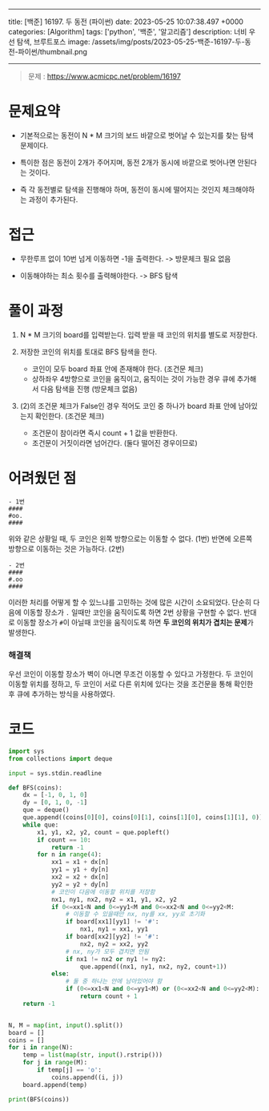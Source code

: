 

---
title: [백준] 16197. 두 동전 (파이썬)
date: 2023-05-25 10:07:38.497 +0000
categories: [Algorithm]
tags: ['python', '백준', '알고리즘']
description: 너비 우선 탐색, 브루트포스
image: /assets/img/posts/2023-05-25-백준-16197-두-동전-파이썬/thumbnail.png

---

> 문제 : https://www.acmicpc.net/problem/16197

# 문제요약

- 기본적으로는 동전이 N * M 크기의 보드 바깥으로 벗어날 수 있는지를 찾는 탐색 문제이다.

- 특이한 점은 동전이 2개가 주어지며, 동전 2개가 동시에 바깥으로 벗어나면 안된다는 것이다.

- 즉 각 동전별로 탐색을 진행해야 하며, 동전이 동시에 떨어지는 것인지 체크해야하는 과정이 추가된다.

# 접근

- 무한루프 없이 10번 넘게 이동하면 -1을 출력한다. -> 방문체크 필요 없음

- 이동해야하는 최소 횟수를 출력해야한다. -> BFS 탐색

# 풀이 과정

1. N * M 크기의 board를 입력받는다. 입력 받을 때 코인의 위치를 별도로 저장한다.


2. 저장한 코인의 위치를 토대로 BFS 탐색을 한다.
	- 코인이 모두 board 좌표 안에 존재해야 한다. (조건문 체크)
	- 상하좌우 4방향으로 코인을 움직이고, 움직이는 것이 가능한 경우 큐에 추가해서 다음 탐색을 진행 (방문체크 없음)


3. (2)의 조건문 체크가 False인 경우 적어도 코인 중 하나가 board 좌표 안에 남아있는지 확인한다. (조건문 체크)
	- 조건문이 참이라면 즉시 count + 1 값을 반환한다.
    - 조건문이 거짓이라면 넘어간다. (둘다 떨어진 경우이므로)

# 어려웠던 점

```
- 1번
####
#oo.
####
```
위와 같은 상황일 때, 두 코인은 왼쪽 방향으로는 이동할 수 없다. (1번)
반면에 오른쪽 방향으로 이동하는 것은 가능하다. (2번)

```
- 2번
####
#.oo
####
```

이러한 처리를 어떻게 할 수 있느냐를 고민하는 것에 많은 시간이 소요되었다.
단순히 다음에 이동할 장소가 `.` 일때만 코인을 움직이도록 하면 2번 상황을 구현할 수 없다.
반대로 이동할 장소가 `#`이 아닐때 코인을 움직이도록 하면 **두 코인의 위치가 겹치는 문제**가 발생한다.

### 해결책

우선 코인이 이동할 장소가 벽이 아니면 무조건 이동할 수 있다고 가정한다.
두 코인이 이동할 위치를 정하고, 두 코인이 서로 다른 위치에 있다는 것을 조건문을 통해 확인한 후 큐에 추가하는 방식을 사용하였다.

# 코드

```python
import sys
from collections import deque

input = sys.stdin.readline

def BFS(coins):
    dx = [-1, 0, 1, 0]
    dy = [0, 1, 0, -1]
    que = deque()
    que.append((coins[0][0], coins[0][1], coins[1][0], coins[1][1], 0))
    while que:
        x1, y1, x2, y2, count = que.popleft()
        if count == 10:
            return -1
        for n in range(4):
            xx1 = x1 + dx[n]
            yy1 = y1 + dy[n]
            xx2 = x2 + dx[n]
            yy2 = y2 + dy[n]
            # 코인이 다음에 이동할 위치를 저장함
            nx1, ny1, nx2, ny2 = x1, y1, x2, y2
            if 0<=xx1<N and 0<=yy1<M and 0<=xx2<N and 0<=yy2<M:
            	# 이동할 수 있을때만 nx, ny를 xx, yy로 초기화
                if board[xx1][yy1] != '#':
                    nx1, ny1 = xx1, yy1
                if board[xx2][yy2] != '#':
                    nx2, ny2 = xx2, yy2
                # nx, ny가 모두 겹치면 안됨
                if nx1 != nx2 or ny1 != ny2:
                    que.append((nx1, ny1, nx2, ny2, count+1))
            else:
                # 둘 중 하나는 안에 남아있어야 함
                if (0<=xx1<N and 0<=yy1<M) or (0<=xx2<N and 0<=yy2<M):
                    return count + 1
    return -1


N, M = map(int, input().split())
board = []
coins = []
for i in range(N):
    temp = list(map(str, input().rstrip()))
    for j in range(M):
        if temp[j] == 'o':
            coins.append((i, j))
    board.append(temp)

print(BFS(coins))
```


        